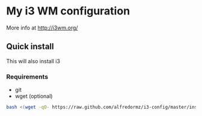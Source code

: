# My i3 WM configuration

More info at http://i3wm.org/

## Quick install

This will also install i3

### Requirements

* git
* wget (optional)

```bash
bash <(wget -qO- https://raw.github.com/alfredormz/i3-config/master/install)
```

